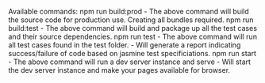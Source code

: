 Available commands:
npm run build:prod
    - The above command will build the source code for production use.  Creating all bundles required.
npm run build:test
    - The above command will build and package up all the test cases and their source dependencies.
npm run test
    - The above command will run all test cases found in the test folder.
    - Will generate a report indicating success/failure of code based on jasmine test specificiations.
npm run start
    - The above command will run a dev server instance and serve
    - Will start the dev server instance and make your pages available for browser.

